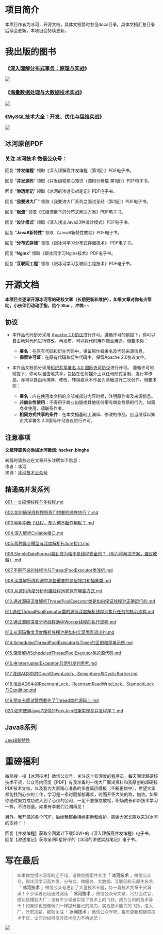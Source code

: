 # 项目简介
本项目作者为冰河，开源文档，具体文档暂时参见docs目录，具体文档汇总目录后续会更新，本项目会持续更新。

# 我出版的图书 

### 《[深入理解分布式事务：原理与实战](https://mp.weixin.qq.com/s?__biz=Mzg4MjU0OTM1OA==&mid=2247497263&idx=1&sn=8228a795261b0a90a3f42322368616fc&chksm=cf56412ef821c8389584e9e608aa4d6515cf68e26758b9c578a8f60a796999fafc8686a6a425&token=1170633251&lang=zh_CN#rd)》
![](https://img-blog.csdnimg.cn/5ee367b68023466a87f66763a64a4133.jpg)

### 《[海量数据处理与大数据技术实战](https://mp.weixin.qq.com/s?__biz=Mzg4MjU0OTM1OA==&mid=2247489216&idx=1&sn=ba163354bcc2ce902208bd9295065ab1&chksm=cf55a1c1f82228d7d1d1b71939614e30b58fd44b1cdea452e4afad57e53f642af815cd268b0c&token=1170633251&lang=zh_CN#rd)》 

![](https://img-blog.csdnimg.cn/20200828011209412.png)  

### 《[MySQL技术大全：开发、优化与运维实战](https://mp.weixin.qq.com/s?__biz=Mzg4MjU0OTM1OA==&mid=2247489670&idx=1&sn=fe4e1d4f3db05607e37f35cbd7837fc8&chksm=cf55af87f8222691c42b252444a2d5ec1989aadbc0956463169fe6bc8f77c4977b3a4d2dfe9c&token=1170633251&lang=zh_CN#rd)》

![](https://img-blog.csdnimg.cn/20201203001148233.jpg)


## 冰河原创PDF

### 关注 **冰河技术** 微信公众号：  

回复 “**并发编程**” 领取《深入理解高并发编程（第1版）》PDF电子书。   

回复 “**并发源码**” 领取《并发编程核心知识（源码分析篇 第1版）》PDF电子书。  

回复 “**渗透笔记**” 领取《冰河的渗透实战笔记》PDF电子书。  

回复 “**我要进大厂**” 领取《我要进大厂系列之面试圣经（第1版）》PDF电子书。  

回复 ”**限流**“ 领取《亿级流量下的分布式解决方案》PDF电子书。  

回复 “**设计模式**” 领取《深入浅出Java23种设计模式》PDF电子书。  

回复 “**Java8新特性**” 领取 《Java8新特性教程》PDF电子书。    

回复 “**分布式存储**” 领取《跟冰河学习分布式存储技术》 PDF电子书。  

回复 “**Nginx**” 领取《跟冰河学习Nginx技术》PDF电子书。  

回复 “**互联网工程**” 领取《跟冰河学习互联网工程技术》PDF电子书。  


# 开源文档

**本项目会逐渐开源冰河写的硬核文章（长期更新和维护），如果文章对你有点帮助，小伙伴们动动手指，给个 Star ，冲鸭~~**


## 协议

- 本作品代码部分采用 [Apache 2.0协议](https://www.apache.org/licenses/LICENSE-2.0)进行许可。遵循许可的前提下，你可以自由地对代码进行修改，再发布，可以将代码用作商业用途。但要求你：
  - **署名**：在原有代码和衍生代码中，保留原作者署名及代码来源信息。
  - **保留许可证**：在原有代码和衍生代码中，保留Apache 2.0协议文件。

- 本作品文档部分采用[知识共享署名 4.0 国际许可协议](http://creativecommons.org/licenses/by/4.0/)进行许可。 遵循许可的前提下，你可以自由地共享，包括在任何媒介上以任何形式复制、发行本作品，亦可以自由地演绎、修改、转换或以本作品为基础进行二次创作。但要求你：
  - **署名**：应在使用本文档的全部或部分内容时候，注明原作者及来源信息。
  - **非商业性使用**：不得用于商业出版或其他任何带有商业性质的行为。如需商业使用，请联系作者。
  - **相同方式共享的条件**：在本文档基础上演绎、修改的作品，应当继续以知识共享署名 4.0国际许可协议进行许可。


## 注意事项

**文章转载务必添加冰河微信: hacker_binghe**  

转载时请务必在文章开头注明如下信息：    
作者：冰河  
来源：[冰河技术公众号](https://mp.weixin.qq.com/s?__biz=Mzg4MjU0OTM1OA==&mid=2247496827&idx=2&sn=f4d21f9bc77caea615b210db94958167&chksm=cf56437af821ca6c16200c93b6e6b3fafe954fd719dbc340d092530470c589a4ed2d64c1a48d&token=1652827332&lang=zh_CN#rd)



## 精通高并发系列
[001.一文搞懂线程与多线程.md](docs/concurrent/view/001.一文搞懂线程与多线程.md)  

[002.如何确保线程按照我们想要的顺序执行？.md](docs/concurrent/view/002.如何确保线程按照我们想要的顺序执行？.md)

[003.明明中断了线程，却为何不起作用呢？.md](docs/concurrent/view/003.明明中断了线程，却为何不起作用呢？.md)

[004.深入解析Callable接口.md](docs/concurrent/view/004.深入解析Callable接口.md)

[005.两种异步模型与深度解析Future接口.md](docs/concurrent/view/005.两种异步模型与深度解析Future接口.md)

[006.SimpleDateFormat类到底为啥不是线程安全的？（附六种解决方案，建议收藏）.md](docs/concurrent/view/006.SimpleDateFormat类到底为啥不是线程安全的？（附六种解决方案，建议收藏）.md)

[007.不得不说的线程池与ThreadPoolExecutor类浅析.md](docs/concurrent/view/007.不得不说的线程池与ThreadPoolExecutor类浅析.md)

[008.深度解析线程池中那些重要的顶层接口和抽象类.md](docs/concurrent/view/008.深度解析线程池中那些重要的顶层接口和抽象类.md)

[009.从源码角度分析创建线程池究竟有哪些方式.md](docs/concurrent/view/009.从源码角度分析创建线程池究竟有哪些方式.md)

[010.通过源码深度解析ThreadPoolExecutor类是如何保证线程池正确运行的.md](docs/concurrent/view/010.通过源码深度解析ThreadPoolExecutor类是如何保证线程池正确运行的.md)

[011.通过ThreadPoolExecutor类的源码深度解析线程池执行任务的核心流程.md](docs/concurrent/view/011.通过ThreadPoolExecutor类的源码深度解析线程池执行任务的核心流程.md)

[012.通过源码深度分析线程池中Worker线程的执行流程.md](docs/concurrent/view/012.通过源码深度分析线程池中Worker线程的执行流程.md)

[013.从源码角度深度解析线程池是如何实现优雅退出的.md](docs/concurrent/view/013.从源码角度深度解析线程池是如何实现优雅退出的.md)

[014.ScheduledThreadPoolExecutor与Timer的区别和简单示例.md](docs/concurrent/view/014.ScheduledThreadPoolExecutor与Timer的区别和简单示例.md)

[015.深度解析ScheduledThreadPoolExecutor类的源代码.md](docs/concurrent/view/015.深度解析ScheduledThreadPoolExecutor类的源代码.md)

[016.由InterruptedException异常引发的思考.md](docs/concurrent/view/016.由InterruptedException异常引发的思考.md)

[017.浅谈AQS中的CountDownLatch、Semaphore与CyclicBarrier.md](docs/concurrent/view/017.浅谈AQS中的CountDownLatch、Semaphore与CyclicBarrier.md)

[018.浅谈AQS中的ReentrantLock、ReentrantReadWriteLock、StampedLock与Condition.md](docs/concurrent/view/018.浅谈AQS中的ReentrantLock、ReentrantReadWriteLock、StampedLock与Condition.md)

[019.朋友去面试竟然栽在了Thread类的源码上.md](docs/concurrent/view/019.朋友去面试竟然栽在了Thread类的源码上.md)

[020.如何使用Java7提供的ForkJoin框架实现高并发程序？.md](docs/concurrent/view/020.如何使用Java7提供的ForkJoin框架实现高并发程序？.md)


## Java8系列

[Java8新特性](docs/java8/view/Java8新特性.md)

# 重磅福利

微信搜一搜【冰河技术】微信公众号，关注这个有深度的程序员，每天阅读超硬核技术干货，公众号内回复【PDF】有我准备的一线大厂面试资料和我原创的超硬核PDF技术文档，以及我为大家精心准备的多套简历模板（不断更新中），希望大家都能找到心仪的工作，学习是一条时而郁郁寡欢，时而开怀大笑的路，加油。如果你通过努力成功进入到了心仪的公司，一定不要懈怠放松，职场成长和新技术学习一样，不进则退。如果有幸我们江湖再见！       

另外，我开源的各个PDF，后续我都会持续更新和维护，感谢大家长期以来对冰河的支持！！  
  
回复【并发编程】获取全网累计下载50W+的《深入理解高并发编程》电子书。  
回复【渗透笔记】获取全网5星好评的《冰河的渗透实战笔记》电子书。

# 写在最后

> 如果你觉得冰河写的还不错，请微信搜索并关注「 **冰河技术** 」微信公众号，跟冰河学习高并发、分布式、微服务、大数据、互联网和云原生技术，「 **冰河技术** 」微信公众号更新了大量技术专题，每一篇技术文章干货满满！不少读者已经通过阅读「 **冰河技术** 」微信公众号文章，吊打面试官，成功跳槽到大厂；也有不少读者实现了技术上的飞跃，成为公司的技术骨干！如果你也想像他们一样提升自己的能力，实现技术能力的飞跃，进大厂，升职加薪，那就关注「 **冰河技术** 」微信公众号吧，每天更新超硬核技术干货，让你对如何提升技术能力不再迷茫！


![](https://img-blog.csdnimg.cn/20200906013715889.png)